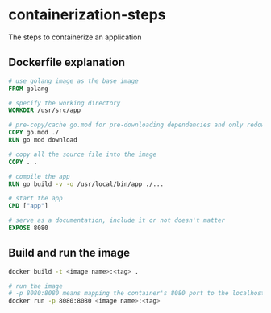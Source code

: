 # containerization-steps
The steps to containerize an application

## Dockerfile explanation

```Dockerfile
# use golang image as the base image
FROM golang 

# specify the working directory
WORKDIR /usr/src/app

# pre-copy/cache go.mod for pre-downloading dependencies and only redownloading them in subsequent builds if they change
COPY go.mod ./
RUN go mod download

# copy all the source file into the image
COPY . .

# compile the app
RUN go build -v -o /usr/local/bin/app ./...

# start the app
CMD ["app"]

# serve as a documentation, include it or not doesn't matter
EXPOSE 8080
```

## Build and run the image

```bash
docker build -t <image name>:<tag> .

# run the image
# -p 8080:8080 means mapping the container's 8080 port to the localhost's 8080 port
docker run -p 8080:8080 <image name>:<tag>
```
